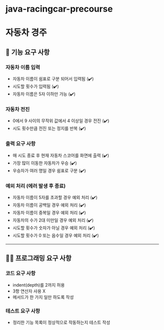 # java-racingcar-precourse
# 자동차 경주
## 🧰 기능 요구 사항

### 자동차 이름 입력
- 자동차 이름이 쉼표로 구분 되어서 입력됨 (✔️)
- 시도할 횟수가 입력됨 (✔️)
- 자동차 이름은 5자 이하만 가능 (✔️)

### 자동차 전진
- 0에서 9 사이의 무작위 값에서 4 이상일 경우 전진 (✔️)
- 시도 횟수만큼 전진 또는 정지를 반복 (✔️)

### 출력 요구 사항
- 매 시도 종료 후 현재 자동차 스코어를 화면에 출력 (✔️)
- 가장 많이 이동한 자동차가 우승 (✔️)
- 우승자가 여러 명일 경우 쉼표로 구분 (✔️)

### 예외 처리 (에러 발생 후 종료)
- 자동차 이름이 5자를 초과할 경우 예외 처리 (✔️)
- 자동차 이름이 공백일 경우 예외 처리 (✔️)
- 자동차 이름이 중복일 경우 예외 처리 (✔️)
- 자동차의 수가 2대 미만일 경우 예외 처리 (✔️)
- 시도할 횟수가 숫자가 아닐 경우 예외 처리 (✔️)
- 시도할 횟수가 0 또는 음수일 경우 예외 처리 (✔️)

---
## 👨‍💻 프로그래밍 요구 사항
### 코드 요구 사항
- indent(depth)를 2까지 허용
- 3항 연산자 사용 X
- 메서드가 한 가지 일만 하도록 작성

### 테스트 요구 사항
- 정리한 기능 목록이 정상적으로 작동하는지 테스트 작성
